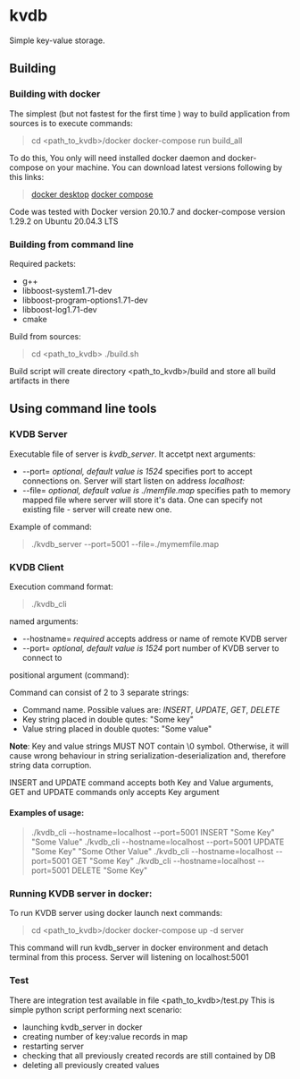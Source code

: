 # kvdb
Simple key-value storage.

## Building

### Building with docker

The simplest (but not fastest for the first time ) way to build application from sources is to execute commands:

  > cd <path_to_kvdb>/docker
  > docker-compose run build_all

To do this, You only will need installed docker daemon and docker-compose on your machine. You can download latest versions following by this links:

  >  [docker desktop](https://www.docker.com/products/docker-desktop)
  >  [docker compose](https://docs.docker.com/compose/install/)

Code was tested with Docker version 20.10.7 and docker-compose version 1.29.2 on Ubuntu 20.04.3 LTS

### Building from command line

Required packets:
   - g++
   - libboost-system1.71-dev
   - libboost-program-options1.71-dev
   - libboost-log1.71-dev
   - cmake
   
Build from sources:

   > cd <path_to_kvdb>
   > ./build.sh
   
Build script will create directory <path_to_kvdb>/build and store all build artifacts in there

## Using command line tools

### KVDB Server

Executable file of server is *kvdb_server*. It accetpt next arguments:

   - --port=<number> *optional, default value is 1524* specifies port to accept connections on. Server will start listen on address *localhost:<port>*
   - --file=<filename> *optional, default value is ./memfile.map* specifies path to memory mapped file where server will store it's data. One can specify not existing file - server will create new one.
   
Example of command:
  
   > ./kvdb_server --port=5001 --file=./mymemfile.map
  
### KVDB Client
   
Execution command format:

   > ./kvdb_cli <NAMEDARGS> <COMMAND> 
   
named arguments:

   - --hostname=<addr> *required* accepts address or name of remote KVDB server
   - --port=<port> *optional, default value is 1524* port number of KVDB server to connect to 
   
positional argument (command):

   Command can consist of 2 to 3 separate strings:
   - Command name. Possible values are: *INSERT*, *UPDATE*, *GET*, *DELETE*
   - Key string placed in double qutes: "Some key"
   - Value string placed in double quotes: "Some value"
       
   **Note**: Key and value strings MUST NOT contain \0 symbol. Otherwise, it will cause wrong behaviour in string serialization-deserialization and, therefore string data corruption.
       
   INSERT and UPDATE command accepts both Key and Value arguments, GET and UPDATE commands only accepts Key argument
   
#### Examples of usage:
       
   > ./kvdb_cli --hostname=localhost --port=5001 INSERT "Some Key" "Some Value"
   > ./kvdb_cli --hostname=localhost --port=5001 UPDATE "Some Key" "Some Other Value"
   > ./kvdb_cli --hostname=localhost --port=5001 GET "Some Key"
   > ./kvdb_cli --hostname=localhost --port=5001 DELETE "Some Key"
       
### Running KVDB server in docker:

To run KVDB server using docker launch next commands:

   > cd <path_to_kvdb>/docker
   > docker-compose up -d server
   
This command will run kvdb_server in docker environment and detach terminal from this process. Server will listening on localhost:5001

### Test

There are integration test available in file <path_to_kvdb>/test.py
This is simple python script performing next scenario:
   - launching kvdb_server in docker
   - creating number of key:value records in map
   - restarting server
   - checking that all previously created records are still contained by DB
   - deleting all previously created values



